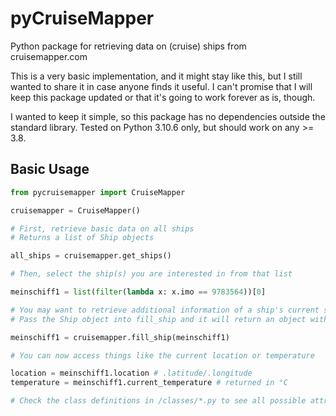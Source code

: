 # pyCruiseMapper

Python package for retrieving data on (cruise) ships from cruisemapper.com

This is a very basic implementation, and it might stay like this, but I still
wanted to share it in case anyone finds it useful. I can't promise that I will
keep this package updated or that it's going to work forever as is, though.

I wanted to keep it simple, so this package has no dependencies outside the
standard library. Tested on Python 3.10.6 only, but should work on any >= 3.8.

## Basic Usage

```python
from pycruisemapper import CruiseMapper

cruisemapper = CruiseMapper()

# First, retrieve basic data on all ships
# Returns a list of Ship objects

all_ships = cruisemapper.get_ships()

# Then, select the ship(s) you are interested in from that list

meinschiff1 = list(filter(lambda x: x.imo == 9783564))[0]

# You may want to retrieve additional information of a ship's current status
# Pass the Ship object into fill_ship and it will return an object with details

meinschiff1 = cruisemapper.fill_ship(meinschiff1)

# You can now access things like the current location or temperature

location = meinschiff1.location # .latitude/.longitude
temperature = meinschiff1.current_temperature # returned in °C

# Check the class definitions in /classes/*.py to see all possible attributes
```
